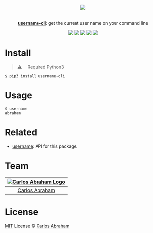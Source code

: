 
<p align="center">
	<a href="https://pypi.org/project/username_cli"><img src="https://cdn.abraham.gq/projects/username/logo.svg"></a>
	<br>
	<br>
	<br>
	<a href="https://pypi.org/project/username-cli"><b>username-cli</b></a>: get the current user name on your command line
</p>

<p align="center">
	<a href="https://github.com/abranhe/username_cli/blob/master/LICENSE"><img src="https://img.shields.io/github/license/abranhe/username_cli.svg" /></a>
	<a href="https://github.com/abranhe"><img src="https://abranhe.com/badge.svg"></a>
	<a href="https://cash.me/$abranhe"><img src="https://cdn.abraham.gq/badges/cash-me.svg"></a>
	<a href="https://www.patreon.com/abranhe"><img src="https://cdn.abraham.gq/badges/patreon.svg" /></a>
	<a href="https://paypal.me/abranhe/10"><img src="https://cdn.abraham.gq/badges/paypal.svg" /></a>
</p>

# Install

> ⚠️  Required Python3

```
$ pip3 install username-cli
```

# Usage

```console
$ username
abraham
```

# Related

- [username](https://github.com/abranhe/username): API for this package.

# Team

|[![Carlos Abraham Logo](https://avatars3.githubusercontent.com/u/21347264?s=50&v=4)](https://19cah.com)|
| :-: |
| [Carlos Abraham](https://github.com/abranhe) |


# License

[MIT](https://github.com/abranhe/username/blob/master/LICENSE) License © [Carlos Abraham](https://github.com/abranhe)

